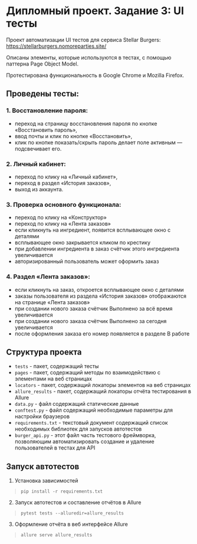 # Дипломный проект. Задание 3: UI тесты

Проект автоматизации UI тестов для сервиса Stellar Burgers: https://stellarburgers.nomoreparties.site/

Описаны элементы, которые используются в тестах, с помощью паттерна Page Object Model.

Протестирована функциональность в Google Chrome и Mozilla Firefox.

## Проведены тесты:

### 1. Восстановление пароля:
- переход на страницу восстановления пароля по кнопке «Восстановить пароль»,
- ввод почты и клик по кнопке «Восстановить»,
- клик по кнопке показать/скрыть пароль делает поле активным — подсвечивает его.

### 2. Личный кабинет:
- переход по клику на «Личный кабинет»,
- переход в раздел «История заказов»,
- выход из аккаунта.

### 3. Проверка основного функционала:
- переход по клику на «Конструктор»
- переход по клику на «Лента заказов»
- если кликнуть на ингредиент, появится всплывающее окно с деталями
- всплывающее окно закрывается кликом по крестику
- при добавлении ингредиента в заказ счётчик этого ингредиента увеличивается
- авторизированный пользователь может оформить заказ

### 4. Раздел «Лента заказов»:
- если кликнуть на заказ, откроется всплывающее окно с деталями
- заказы пользователя из раздела «История заказов» отображаются на странице «Лента заказов»
- при создании нового заказа счётчик Выполнено за всё время увеличивается
- при создании нового заказа счётчик Выполнено за сегодня увеличивается
- после оформления заказа его номер появляется в разделе В работе

## Структура проекта
- `tests` - пакет, содержащий тесты
- `pages` - пакет, содержащий методы по взаимодействию с элементами на веб страницах
- `locators` - пакет, содержащий локаторы элементов на веб страницах
- `allure_results` - пакет, содержащий локаторы отчёта тестирования в Allure
- `data.py` - файл содержащий статические данные
- `conftest.py` - файл содержащий необходимые параметры для настройки браузеров
- `requirements.txt` - текстовый документ содержащий список необходимых библиотек для запусков автотестов
- `burger_api.py` - этот файл часть тестового фреймворка, позволяющим автоматизировать создание и удаление пользователей в тестах для API

## Запуск автотестов

1. Установка зависимостей

> `pip install -r requirements.txt`

2. Запуск автотестов и составление отчётов в Allure

> `pytest tests --alluredir=allure_results`

3. Оформление отчёта в веб интерфейсе Allure

> `allure serve allure_results`
